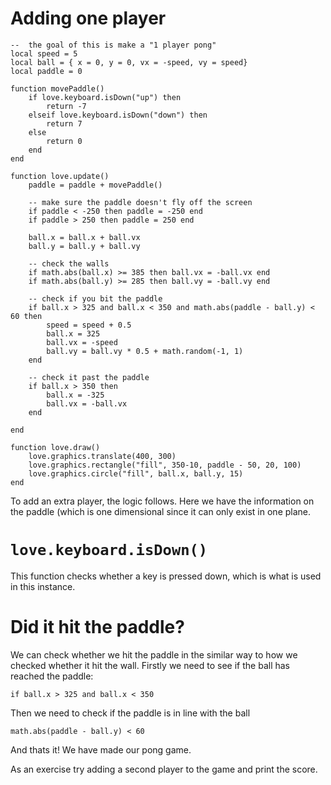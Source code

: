 # Adding one player

```
--  the goal of this is make a "1 player pong"
local speed = 5
local ball = { x = 0, y = 0, vx = -speed, vy = speed}
local paddle = 0

function movePaddle()
    if love.keyboard.isDown("up") then
        return -7
    elseif love.keyboard.isDown("down") then
        return 7
    else
        return 0
    end
end

function love.update()
    paddle = paddle + movePaddle()

    -- make sure the paddle doesn't fly off the screen
    if paddle < -250 then paddle = -250 end
    if paddle > 250 then paddle = 250 end

    ball.x = ball.x + ball.vx
    ball.y = ball.y + ball.vy

    -- check the walls
    if math.abs(ball.x) >= 385 then ball.vx = -ball.vx end
    if math.abs(ball.y) >= 285 then ball.vy = -ball.vy end

    -- check if you bit the paddle
    if ball.x > 325 and ball.x < 350 and math.abs(paddle - ball.y) < 60 then
        speed = speed + 0.5
        ball.x = 325
        ball.vx = -speed
        ball.vy = ball.vy * 0.5 + math.random(-1, 1)
    end

    -- check it past the paddle
    if ball.x > 350 then
		ball.x = -325
		ball.vx = -ball.vx
	end

end

function love.draw()
    love.graphics.translate(400, 300)
    love.graphics.rectangle("fill", 350-10, paddle - 50, 20, 100)
    love.graphics.circle("fill", ball.x, ball.y, 15)
end

```

To add an extra player, the logic follows. Here we have the information on the paddle (which is one dimensional since it can only exist in one plane.

# `love.keyboard.isDown()`

This function checks whether a key is pressed down, which is what is used in this instance.

# Did it hit the paddle?

We can check whether we hit the paddle in the similar way to how we checked whether it hit the wall. Firstly we need to see if the ball has reached the paddle:

```
if ball.x > 325 and ball.x < 350
```

Then we need to check if the paddle is in line with the ball

```
math.abs(paddle - ball.y) < 60
```

And thats it! We have made our pong game.

As an exercise try adding a second player to the game and print the score.





